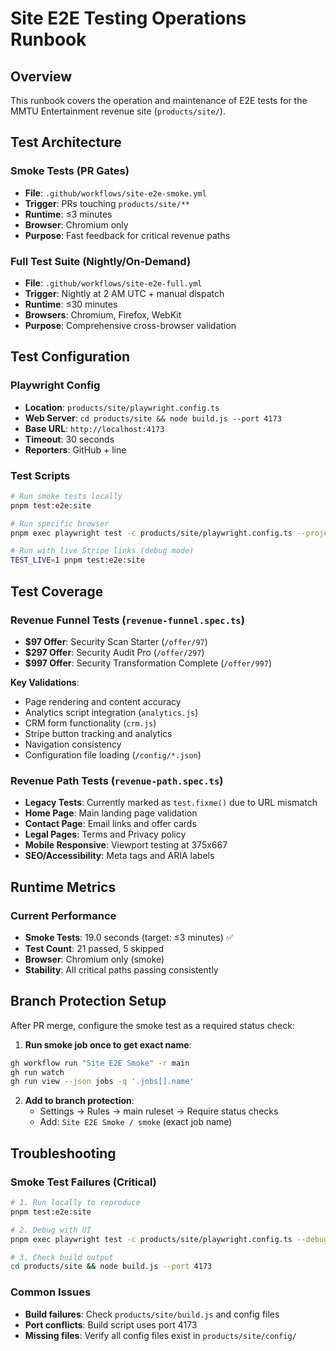 # Site E2E Testing Operations Runbook

## Overview

This runbook covers the operation and maintenance of E2E tests for the MMTU Entertainment revenue site (`products/site/`).

## Test Architecture

### Smoke Tests (PR Gates)
- **File**: `.github/workflows/site-e2e-smoke.yml`
- **Trigger**: PRs touching `products/site/**`
- **Runtime**: ≤3 minutes 
- **Browser**: Chromium only
- **Purpose**: Fast feedback for critical revenue paths

### Full Test Suite (Nightly/On-Demand)
- **File**: `.github/workflows/site-e2e-full.yml`
- **Trigger**: Nightly at 2 AM UTC + manual dispatch
- **Runtime**: ≤30 minutes
- **Browsers**: Chromium, Firefox, WebKit
- **Purpose**: Comprehensive cross-browser validation

## Test Configuration

### Playwright Config
- **Location**: `products/site/playwright.config.ts`
- **Web Server**: `cd products/site && node build.js --port 4173`
- **Base URL**: `http://localhost:4173`
- **Timeout**: 30 seconds
- **Reporters**: GitHub + line

### Test Scripts
```bash
# Run smoke tests locally
pnpm test:e2e:site

# Run specific browser
pnpm exec playwright test -c products/site/playwright.config.ts --project=chromium

# Run with live Stripe links (debug mode)
TEST_LIVE=1 pnpm test:e2e:site
```

## Test Coverage

### Revenue Funnel Tests (`revenue-funnel.spec.ts`)
- **$97 Offer**: Security Scan Starter (`/offer/97`)
- **$297 Offer**: Security Audit Pro (`/offer/297`) 
- **$997 Offer**: Security Transformation Complete (`/offer/997`)

**Key Validations**:
- Page rendering and content accuracy
- Analytics script integration (`analytics.js`)
- CRM form functionality (`crm.js`)
- Stripe button tracking and analytics
- Navigation consistency
- Configuration file loading (`/config/*.json`)

### Revenue Path Tests (`revenue-path.spec.ts`)
- **Legacy Tests**: Currently marked as `test.fixme()` due to URL mismatch
- **Home Page**: Main landing page validation
- **Contact Page**: Email links and offer cards
- **Legal Pages**: Terms and Privacy policy
- **Mobile Responsive**: Viewport testing at 375x667
- **SEO/Accessibility**: Meta tags and ARIA labels

## Runtime Metrics

### Current Performance
- **Smoke Tests**: 19.0 seconds (target: ≤3 minutes) ✅
- **Test Count**: 21 passed, 5 skipped
- **Browser**: Chromium only (smoke)
- **Stability**: All critical paths passing consistently

## Branch Protection Setup

After PR merge, configure the smoke test as a required status check:

1. **Run smoke job once to get exact name**:
```bash
gh workflow run "Site E2E Smoke" -r main
gh run watch
gh run view --json jobs -q '.jobs[].name'
```

2. **Add to branch protection**:
   - Settings → Rules → main ruleset → Require status checks
   - Add: `Site E2E Smoke / smoke` (exact job name)

## Troubleshooting

### Smoke Test Failures (Critical)
```bash
# 1. Run locally to reproduce
pnpm test:e2e:site

# 2. Debug with UI
pnpm exec playwright test -c products/site/playwright.config.ts --debug

# 3. Check build output
cd products/site && node build.js --port 4173
```

### Common Issues
- **Build failures**: Check `products/site/build.js` and config files
- **Port conflicts**: Build script uses port 4173
- **Missing files**: Verify all config files exist in `products/site/config/`